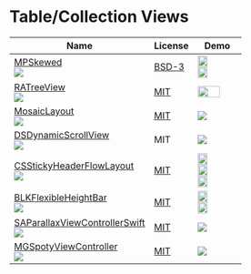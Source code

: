 Table/Collection Views
=====================
Name | License | Demo
--- | --- | ---
[MPSkewed](https://github.com/MP0w/MPSkewed) <br> [![](http://gh-btns.cjwirth.com/stars/MP0w/MPSkewed)](https://github.com/MP0w/MPSkewed/stargazers) | [BSD-3] | <img src="/assets/MPSkewed1.gif" width="49%"> <img src="/assets/MPSkewed2.gif" width="49%">
[RATreeView](https://github.com/Augustyniak/RATreeView) <br> [![](http://gh-btns.cjwirth.com/stars/Augustyniak/RATreeView)](https://github.com/Augustyniak/RATreeView/stargazers) | [MIT] | <img src="/assets/RATreeView1.gif" width="75%">
[MosaicLayout](https://github.com/betzerra/MosaicLayout) <br> [![](http://gh-btns.cjwirth.com/stars/betzerra/MosaicLayout)](https://github.com/betzerra/MosaicLayout/stargazers) | [MIT] | <img src="/assets/MosaicLayout1.png">
[DSDynamicScrollView](https://github.com/damirstuhec/DSDynamicScrollView) <br> [![](http://gh-btns.cjwirth.com/stars/damirstuhec/DSDynamicScrollView)](https://github.com/damirstuhec/DSDynamicScrollView/stargazers) | MIT | <img src="/assets/DSDynamicScrollView1.gif">
[CSStickyHeaderFlowLayout](https://github.com/jamztang/CSStickyHeaderFlowLayout) <br> [![](http://gh-btns.cjwirth.com/stars/jamztang/CSStickyHeaderFlowLayout)](https://github.com/jamztang/CSStickyHeaderFlowLayout/stargazers) | [MIT] | <img src="/assets/CSStickyHeaderFlowLayout1.gif" width="49%"> <img src="/assets/CSStickyHeaderFlowLayout2.gif" width="49%"> <img src="/assets/CSStickyHeaderFlowLayout3.gif" width="49%">
[BLKFlexibleHeightBar](https://github.com/jamztang/BLKFlexibleHeightBar) <br> [![](http://gh-btns.cjwirth.com/stars/jamztang/BLKFlexibleHeightBar)](https://github.com/jamztang/BLKFlexibleHeightBar/stargazers) | [MIT] | <img src="/assets/BLKFlexibleHeightBar1.gif" width="49%"> <img src="/assets/BLKFlexibleHeightBar2.gif" width="49%">
[SAParallaxViewControllerSwift](https://github.com/szk-atmosphere/SAParallaxViewControllerSwift) <br> [![](http://gh-btns.cjwirth.com/stars/szk-atmosphere/SAParallaxViewControllerSwift)](https://github.com/szk-atmosphere/SAParallaxViewControllerSwift/stargazers) | [MIT] | <img src="/assets/SAParallaxViewControllerSwift1.gif">
[MGSpotyViewController](https://github.com/matteogobbi/MGSpotyViewController) <br> [![](http://gh-btns.cjwirth.com/stars/matteogobbi/MGSpotyViewController)](https://github.com/matteogobbi/MGSpotyViewController/stargazers) | [MIT] | <img src="/assets/MGSpotyViewController1.gif">

[MIT]: (http://opensource.org/licenses/MIT)
[Apache License v2]: (https://www.apache.org/licenses/LICENSE-2.0)
[BSD-2]: (http://opensource.org/licenses/BSD-2-Clause)
[BSD-3]: (http://opensource.org/licenses/BSD-3-Clause) 
